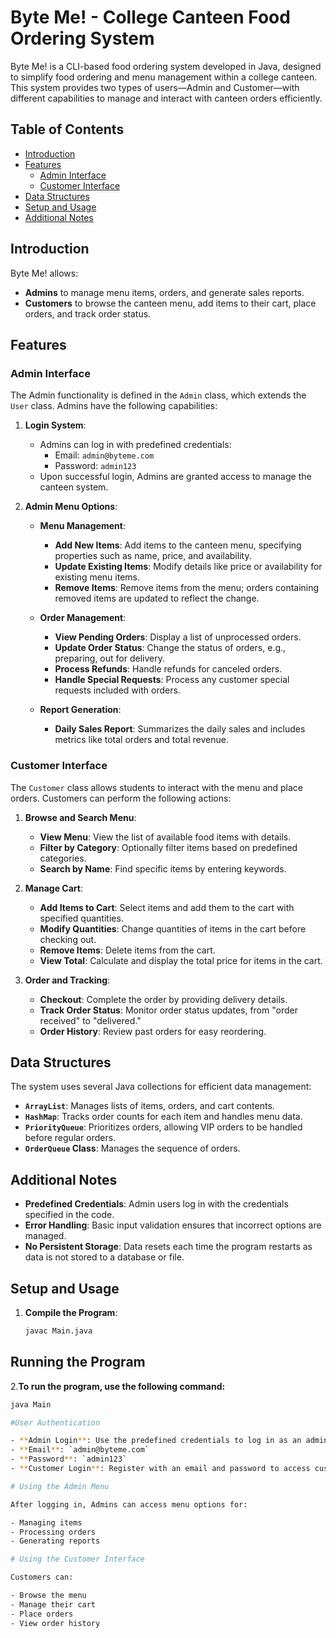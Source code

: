 # Byte Me! - College Canteen Food Ordering System

Byte Me! is a CLI-based food ordering system developed in Java, designed to simplify food ordering and menu management within a college canteen. This system provides two types of users—Admin and Customer—with different capabilities to manage and interact with canteen orders efficiently.

## Table of Contents

- [Introduction](#introduction)
- [Features](#features)
   - [Admin Interface](#admin-interface)
   - [Customer Interface](#customer-interface)
- [Data Structures](#data-structures)
- [Setup and Usage](#setup-and-usage)
- [Additional Notes](#additional-notes)

## Introduction

Byte Me! allows:
- **Admins** to manage menu items, orders, and generate sales reports.
- **Customers** to browse the canteen menu, add items to their cart, place orders, and track order status.

## Features

### Admin Interface

The Admin functionality is defined in the `Admin` class, which extends the `User` class. Admins have the following capabilities:

1. **Login System**:
   - Admins can log in with predefined credentials:
      - Email: `admin@byteme.com`
      - Password: `admin123`
   - Upon successful login, Admins are granted access to manage the canteen system.

2. **Admin Menu Options**:
   - **Menu Management**:
      - **Add New Items**: Add items to the canteen menu, specifying properties such as name, price, and availability.
      - **Update Existing Items**: Modify details like price or availability for existing menu items.
      - **Remove Items**: Remove items from the menu; orders containing removed items are updated to reflect the change.

   - **Order Management**:
      - **View Pending Orders**: Display a list of unprocessed orders.
      - **Update Order Status**: Change the status of orders, e.g., preparing, out for delivery.
      - **Process Refunds**: Handle refunds for canceled orders.
      - **Handle Special Requests**: Process any customer special requests included with orders.

   - **Report Generation**:
      - **Daily Sales Report**: Summarizes the daily sales and includes metrics like total orders and total revenue.

### Customer Interface

The `Customer` class allows students to interact with the menu and place orders. Customers can perform the following actions:

1. **Browse and Search Menu**:
   - **View Menu**: View the list of available food items with details.
   - **Filter by Category**: Optionally filter items based on predefined categories.
   - **Search by Name**: Find specific items by entering keywords.

2. **Manage Cart**:
   - **Add Items to Cart**: Select items and add them to the cart with specified quantities.
   - **Modify Quantities**: Change quantities of items in the cart before checking out.
   - **Remove Items**: Delete items from the cart.
   - **View Total**: Calculate and display the total price for items in the cart.

3. **Order and Tracking**:
   - **Checkout**: Complete the order by providing delivery details.
   - **Track Order Status**: Monitor order status updates, from "order received" to "delivered."
   - **Order History**: Review past orders for easy reordering.

## Data Structures

The system uses several Java collections for efficient data management:
- **`ArrayList`**: Manages lists of items, orders, and cart contents.
- **`HashMap`**: Tracks order counts for each item and handles menu data.
- **`PriorityQueue`**: Prioritizes orders, allowing VIP orders to be handled before regular orders.
- **`OrderQueue` Class**: Manages the sequence of orders.

## Additional Notes

- **Predefined Credentials**: Admin users log in with the credentials specified in the code.
- **Error Handling**: Basic input validation ensures that incorrect options are managed.
- **No Persistent Storage**: Data resets each time the program restarts as data is not stored to a database or file.


## Setup and Usage

1. **Compile the Program**:
   ```bash
   javac Main.java
   
## Running the Program

2.**To run the program, use the following command:**
   ```bash
   java Main
   
#User Authentication

- **Admin Login**: Use the predefined credentials to log in as an admin:
  - **Email**: `admin@byteme.com`
  - **Password**: `admin123`
- **Customer Login**: Register with an email and password to access customer features.

# Using the Admin Menu

After logging in, Admins can access menu options for:

- Managing items
- Processing orders
- Generating reports

# Using the Customer Interface

Customers can:

- Browse the menu
- Manage their cart
- Place orders
- View order history

